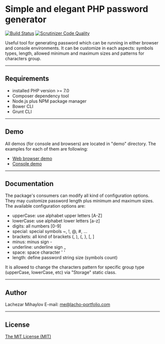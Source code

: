 Simple and elegant PHP password generator
======================

[![Build Status](https://travis-ci.org/lmihaylov2512/pass-generator.svg?branch=master)](https://travis-ci.org/lmihaylov2512/pass-generator) [![Scrutinizer Code Quality](https://scrutinizer-ci.com/g/lmihaylov2512/pass-generator/badges/quality-score.png?b=master)](https://scrutinizer-ci.com/g/lmihaylov2512/pass-generator/?branch=master)

Useful tool for generating password which can be running in either browser and console environments. It can be customize in each aspects: symbols types, length, allowed minimum and maximum sizes and patterns for characters group.

----------------------

Requirements
----------------------

 - installed PHP version >= 7.0
 - Composer dependency tool
 - Node.js plus NPM package manager
 - Bower CLI
 - Grunt CLI

----------------------

Demo
----------------------
All demos (for console and browsers) are located in "demo" directory. The examples for each of them are following:

 - [Web browser demo](http://pass-generator.lmihaylov.com "Browser demo for password generator")
 - [Console demo](demo/console/demo_cli.php)

----------------------

Documentation
----------------------

The package's consumers can modify all kind of configuration options. They may customize password length plus minimum and maximum sizes.
The available configuration options are:

 - upperCase: use alphabet upper letters [A-Z]
 - lowerCase: use alphabet lower letters [a-z]
 - digits: all numbers [0-9]
 - special: special symbols ~, !, @, #, ...
 - brackets: all kind of brackets (, ), {, }, [, ]
 - minus: minus sign -
 - underline: underline sign _
 - space: space character ' '
 - length: define password string size (symbols count)
 
It is allowed to change the characters pattern for specific group type (upperCase, lowerCase, etc) via "Storage" static class.

----------------------

Author
----------------------
Lachezar Mihaylov
E-mail: [me@lacho-portfolio.com](me@lacho-portfolio.com)

----------------------

License
----------------------
[The MIT License (MIT)](LICENSE.md)
